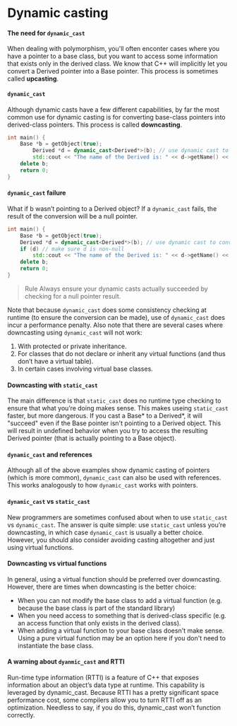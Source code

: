 # Dynamic casting
#### The need for `dynamic_cast`
When dealing with polymorphism, you'll often enconter cases where you have a pointer to a base class, but you want to access some information that exists only in the derived class.
We know that C++ will implicitly let you convert a Derived pointer into a Base pointer. This process is sometimes called **upcasting**.

#### `dynamic_cast`
Although dynamic casts have a few different capabilities, by far the most common use for dynamic casting is for converting base-class pointers into derived-class pointers. This process is called **downcasting**.

```cpp
int main() {
	Base *b = getObject(true);
        Derived *d = dynamic_cast<Derived*>(b); // use dynamic cast to convert Base pointer into Derived pointer
        std::cout << "The name of the Derived is: " << d->getName() << '\n';
	delete b;
	return 0;
}
```
####  `dynamic_cast` failure
What if b wasn’t pointing to a Derived object?
If a `dynamic_cast` fails, the result of the conversion will be a null pointer.

```cpp
int main() {
	Base *b = getObject(true);
	Derived *d = dynamic_cast<Derived*>(b); // use dynamic cast to convert Base pointer into Derived pointer
	if (d) // make sure d is non-null
		std::cout << "The name of the Derived is: " << d->getName() << '\n';
	delete b;
	return 0;
}
```
>Rule
>Always ensure your dynamic casts actually succeeded by checking for a null pointer result.

Note that because `dynamic_cast` does some consistency checking at runtime (to ensure the conversion can be made), use of `dynamic_cast` does incur a performance penalty.
Also note that there are several cases where downcasting using `dynamic_cast` will not work:
1) With protected or private inheritance.
2) For classes that do not declare or inherit any virtual functions (and thus don’t have a virtual table).
3) In certain cases involving virtual base classes.

#### Downcasting with `static_cast`
The main difference is that `static_cast` does no runtime type checking to ensure that what you’re doing makes sense. This makes useing `static_cast` faster, but more dangerous. If you cast a Base\* to a Derived\*, it will "succeed" even if the Base pointer isn't pointing to a Derived object. This will result in undefined behavior when you try to access the resulting Derived pointer (that is actually pointing to a Base object).

#### `dynamic_cast` and references
Although all of the above examples show dynamic casting of pointers (which is more common), `dynamic_cast` can also be used with references. This works analogously to how `dynamic_cast` works with pointers.

#### `dynamic_cast` vs `static_cast`
New programmers are sometimes confused about when to use `static_cast` vs `dynamic_cast`. The answer is quite simple: use `static_cast` unless you’re downcasting, in which case `dynamic_cast` is usually a better choice. However, you should also consider avoiding casting altogether and just using virtual functions.

#### Downcasting vs virtual functions
In general, using a virtual function should be preferred over downcasting. However, there are times when downcasting is the better choice:

- When you can not modify the base class to add a virtual function (e.g. because the base class is part of the standard library)
- When you need access to something that is derived-class specific (e.g. an access function that only exists in the derived class).
- When adding a virtual function to your base class doesn't make sense. Using a pure virtual function may be an option here if you don't need to instantiate the base class.

####  A warning about `dyanmic_cast` and RTTI
Run-time type information (RTTI) is a feature of C++ that exposes information about an object’s data type at runtime. This capability is leveraged by dynamic_cast. Because RTTI has a pretty significant space performance cost, some compilers allow you to turn RTTI off as an optimization. Needless to say, if you do this, dynamic_cast won’t function correctly.
